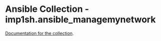 # Ansible Collection - imp1sh.ansible_managemynetwork

[Documentation for the collection](https://wiki.junicast.de/en/junicast/docs/AnsibleManagemynetworkCollection).
